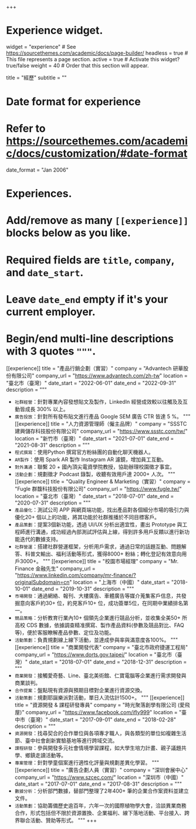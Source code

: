 +++
# Experience widget.
widget = "experience"  # See https://sourcethemes.com/academic/docs/page-builder/
headless = true  # This file represents a page section.
active = true  # Activate this widget? true/false
weight = 40  # Order that this section will appear.

title = "經歷"
subtitle = ""

# Date format for experience
#   Refer to https://sourcethemes.com/academic/docs/customization/#date-format
date_format = "Jan 2006"

# Experiences.
#   Add/remove as many `[[experience]]` blocks below as you like.
#   Required fields are `title`, `company`, and `date_start`.
#   Leave `date_end` empty if it's your current employer.
#   Begin/end multi-line descriptions with 3 quotes `"""`.
[[experience]]
  title = "產品行銷企劃（實習）"
  company = "Advantech 研華股份有限公司"
  company_url = "https://www.advantech.com/zh-tw"
  location = "臺北市（臺灣）"
  date_start = "2022-06-01"
  date_end = "2022-09-31"
  description = """
  * `社群經營`：針對專業內容發想貼文及製作，LinkedIn 經營成效較以往觸及及互動皆成長 300% 以上。
  * `廣告投放`：針對所有發布貼文進行產品 Google SEM 廣告 CTR 皆達 5 %。
  """
[[experience]]
  title = "人力資源管理師（僱主品牌）"
  company = "SSSTC 建興儲存科技股份有限公司"
  company_url = "https://www.ssstc.com/tw/"
  location = "新竹市（臺灣）"
  date_start = "2021-07-01"
  date_end = "2021-08-31"
  description = """
  * `程式撰寫`：使用Python 撰寫官方粉絲團的自動化聊天機器人。
  * `AR製作`：使用 Spark AR 製作 Instagram AR 濾鏡，增加員工互動。
  * `對外溝通`：聯繫 20 + 國內頂尖電資學院教授，協助辦理校園徵才事宜。
  * `活動企劃`：規劃徵才 Podcast 錄製，收聽有效用戶達 2000+ 人次。
  """
[[experience]]
  title = "Quality Engineer & Marketing（實習）"
  company = "Fugle 群馥科技股份有限公司"
  company_url = "https://www.fugle.tw/"
  location = "臺北市（臺灣）"
  date_start = "2018-07-01"
  date_end = "2020-07-31"
  description = """
  * `產品優化`：測試公司 APP 與網頁端功能，找出產品對各個細分市場的吸引力與優化20+ 個以上的功能，將其功能於社群推播於不同目標客戶。
  * `產品策劃`：提案3個新功能，透過 UI/UX 分析出適宜性，畫出 Prototype 與工程師進行溝通，成功經過內部測試評估與上線，得到許多用戶反饋以進行新功能迭代的數據支持。
  * `社群營運`：搭建社群營運框架，分析用戶需求，通過日常的話題互動、問題解答、科普文輸出、福利活動等形式，獲得8000+ 粉絲；轉化登記有效意向用戶3000+。
  """
[[experience]]
  title = "校園市場經理"
  company = "Mr. Finance 金融先生"
  company_url = "https://www.linkedin.com/company/mr-finance/?originalSubdomain=cn"
  location = "上海市（中國）"
  date_start = "2018-10-01"
  date_end = "2019-10-31"
  description = """
  * `市場開發`：通過網絡、報刊、大樓廣告、車體廣告等媒介蒐集客戶信息，共發掘意向客戶約30+ 位，約見客戶10+ 位，成功簽單5位，在同期中業績排名第一。
  * `競品策略`：分析教育行業內10+ 個領先企業進行競品分析，並收集全美50+ 所高校 CDS 數據，依據調查精准撰寫、製作產品資料(參數及競品對比、FAQ 等)，便於客服瞭解產品參數、定位及功能。
  * `活動策劃`：負責規劃線上線下活動，並達成參與率與滿意度各100%。
  """
[[experience]]
  title = "商業開發代表"
  company = "臺北市政府捷運工程局"
  company_url = "https://www.dorts.gov.taipei/"
  location = "臺北市（臺灣）"
  date_start = "2018-07-01"
  date_end = "2018-12-31"
  description = """
  * `商業開發`：接觸愛奇藝、Line、臺北美術館、仁寶電腦等企業進行需求開發與商業談判。
  * `合作提案`：盤點現有資源與預期目標對企業進行資源交換。
  * `活動策劃`：規劃耶誕樂派對活動，單日人流估計1500+。
  """
[[experience]]
  title = "資源開發 & 課程研發專員"
  company = "時光聚落創學有限公司 (愛飛屋)"
  company_url = "https://www.facebook.com/ifly999"
  location = "臺中市（臺灣）"
  date_start = "2017-09-01"
  date_end = "2018-02-28"
  description = """
  * `資源開發`：找尋契合的合作單位與各項專才職人，與各類型的單位如複雜生活節、臺中社會創新實驗基地等進行跨域交流。
  * `課程研發`：參與開發多元社會情境學習課程，如大學生培力計畫、親子議題共學、鄉鎮走讀活動等。
  * `專案管理`：針對學童個案進行適性化評量與規劃差異化學習。
  """
[[experience]]
  title = "廣告企劃人員（實習）"
  company = "深圳會展中心"
  company_url = "https://www.szcec.com/"
  location = "深圳市（中國）"
  date_start = "2017-07-01"
  date_end = "2017-08-31"
  description = """
  * `數據分析`：分析部門數據，替部門整理了2年400+ 筆的企業合作案資料並建立文件。
  * `活動策劃`：協助籌備歷史逾百年，六年⼀次的國際植物學⼤會，洽談異業商務合作，形式包括但不限於資源置換、企業福利、線下落地活動、平台接入、跨界聯合活動、贊助等形式。
  """
+++
